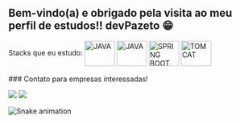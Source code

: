 ## Bem-vindo(a) e obrigado pela visita ao meu perfil de estudos!! devPazeto 😁

 
 <div>
   Stacks que eu estudo:
 
  <img align="center" alt="JAVA" height="50" width="60" src="https://cdn.jsdelivr.net/gh/devicons/devicon/icons/java/java-original-wordmark.svg">
 <img align="center" alt="JAVA" height="50" width="60" src="https://server2client.com/images/servletslogo.webp">
  <img align="center" alt="SPRING BOOT" height="50" width="60" src="https://cdn.jsdelivr.net/gh/devicons/devicon/icons/spring/spring-original-wordmark.svg" />
  <img align="center" alt="TOMCAT" height="50" width="60" src="https://cdn.jsdelivr.net/gh/devicons/devicon/icons/tomcat/tomcat-original-wordmark.svg" />
 
</div>
 
 <br>
  ### Contato para empresas interessadas!
 
<div> 
  
  <a href="https://instagram.com/dvdpazeto" target="_blank"><img src="https://img.shields.io/badge/-Instagram-%23E4405F?style=for-the-badge&logo=instagram&logoColor=white" target="_blank"></a>
   <a href="https://www.linkedin.com/in/david-pazeto-27b76b178" target="_blank"><img src="https://img.shields.io/badge/-LinkedIn-%230077B5?style=for-the-badge&logo=linkedin&logoColor=white" target="_blank"></a> 
 
  ![Snake animation](https://github.com/devPazeto/devPazeto/blob/output/github-contribution-grid-snake.svg)

</div>
